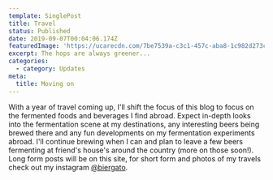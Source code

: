 ```yaml
---
template: SinglePost
title: Travel
status: Published
date: 2019-09-07T00:04:06.174Z
featuredImage: 'https://ucarecdn.com/7be7539a-c3c1-457c-aba8-1c982d273c22/'
excerpt: The hops are always greener...
categories:
  - category: Updates
meta:
  title: Moving on
---
```

With a year of travel coming up, I'll shift the focus of this blog to focus on the fermented foods and beverages I find abroad. Expect in-depth looks into the fermentation scene at my destinations, any interesting beers being brewed there and any fun developments on my fermentation experiments abroad. I'll continue brewing when I can and plan to leave a few beers fermenting at friend's house's around the country (more on those soon!). Long form posts will be on this site, for short form and photos of my travels check out my instagram [@biergato](https://www.instagram.com/biergato/).

